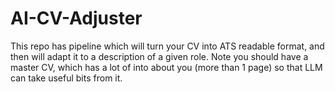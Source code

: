 # AI-CV-Adjuster
This repo has pipeline which will turn your CV into ATS readable format, and then will adapt it to a description of a given role. Note you should have a master CV, which has a lot of into about you (more than 1 page) so that LLM can take useful bits from it.
